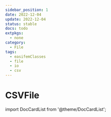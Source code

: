 ```yaml
---
sidebar_position: 1
date: 2022-12-04
update: 2022-12-04
status: stable
docs: todo
extpkgs:
  - none
category:
  - File
tags:
  - easifemClasses
  - file
  - io
  - csv
---
```


# CSVFile

import DocCardList from '@theme/DocCardList';

<DocCardList />

